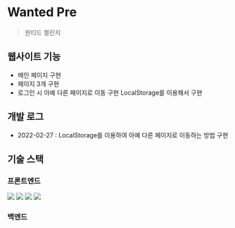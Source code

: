 # Wanted Pre
> 원티드 챌린지

## 웹사이트 기능
- 메인 페이지 구현
- 페이지 3개 구현
- 로그인 시 아예 다른 페이지로 이동 구현
LocalStorage를 이용해서 구현

## 개발 로그
- 2022-02-27 : LocalStorage를 이용하여 아예 다른 페이지로 이동하는 방법 구현

## 기술 스택

### 프론트엔드
<div> 
  <img src="https://img.shields.io/badge/html5-E34F26?style=for-the-badge&logo=html5&logoColor=white"> 
  <img src="https://img.shields.io/badge/css-1572B6?style=for-the-badge&logo=css3&logoColor=white"> 
  <img src="https://img.shields.io/badge/javascript-F7DF1E?style=for-the-badge&logo=javascript&logoColor=black"> 
  <img src="https://img.shields.io/badge/react-61DAFB?style=for-the-badge&logo=react&logoColor=black"> 
</div>

### 백엔드
